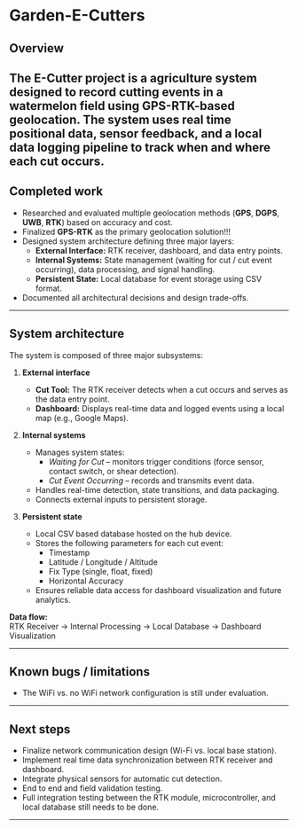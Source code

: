 # Garden-E-Cutters

## Overview
The E-Cutter project is a agriculture system designed to record cutting events in a watermelon field using **GPS-RTK-based geolocation**. The system uses real time positional data, sensor feedback, and a local data logging pipeline to track when and where each cut occurs.
---

## Completed work
- Researched and evaluated multiple geolocation methods (**GPS**, **DGPS**, **UWB**, **RTK**) based on accuracy and cost.
- Finalized **GPS-RTK** as the primary geolocation solution!!!
- Designed system architecture defining three major layers:
  - **External Interface:** RTK receiver, dashboard, and data entry points.
  - **Internal Systems:** State management (waiting for cut / cut event occurring), data processing, and signal handling.
  - **Persistent State:** Local database for event storage using CSV format.
- Documented all architectural decisions and design trade-offs.

---

## System architecture
The system is composed of three major subsystems:

1. **External interface**
   - **Cut Tool:** The RTK receiver detects when a cut occurs and serves as the data entry point.
   - **Dashboard:** Displays real-time data and logged events using a local map (e.g., Google Maps).

2. **Internal systems**
   - Manages system states:  
     - *Waiting for Cut* – monitors trigger conditions (force sensor, contact switch, or shear detection).  
     - *Cut Event Occurring* – records and transmits event data.
   - Handles real-time detection, state transitions, and data packaging.
   - Connects external inputs to persistent storage.

3. **Persistent state**
   - Local CSV based database hosted on the hub device.
   - Stores the following parameters for each cut event:
     - Timestamp  
     - Latitude / Longitude / Altitude  
     - Fix Type (single, float, fixed)  
     - Horizontal Accuracy
   - Ensures reliable data access for dashboard visualization and future analytics.

**Data flow:**  
RTK Receiver → Internal Processing → Local Database → Dashboard Visualization

---

## Known bugs / limitations
- The WiFi vs. no WiFi network configuration is still under evaluation.


---

## Next steps
- Finalize network communication design (Wi-Fi vs. local base station).
- Implement real time data synchronization between RTK receiver and dashboard.
- Integrate physical sensors for automatic cut detection.
- End to end and field validation testing.
- Full integration testing between the RTK module, microcontroller, and local database still needs to be done.
---

